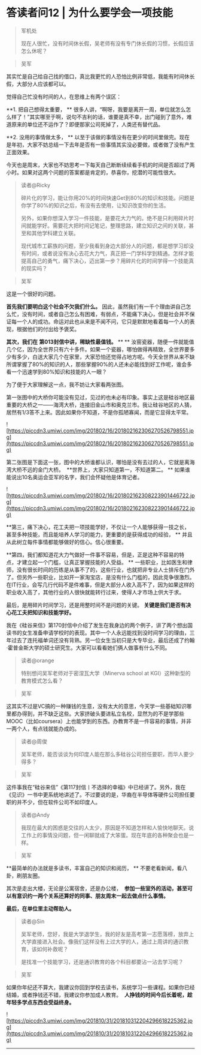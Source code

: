 # 答读者问12 | 为什么要学会一项技能

> 军机处
> 
> 现在人很忙，没有时间休长假，吴老师有没有专门休长假的习惯，长假应该怎么休呢？

> 吴军

其实忙是自己给自己找的借口，真比我更忙的人恐怕比例非常低，我能有时间休长假，大部分人应该都可以。

觉得自己忙没有时间的人，在思维上有两个误区：

 **1. 把自己想得太重要， ** 很多人讲，“啊呀，我要是离开一周，单位就怎么怎么样了！”其实哪至于啊，说句不吉利的话，谁要是真不幸，出门碰到了意外，难道原来的单位还不运作了？即便那家公司死掉了，人类还有替代品。

 **2. 没用的事情做太多， ** 以至于该做的事情没有在更少的时间里做完。现在是年初，大家不妨总结一下去年是否有一些事情其实没必要做，或者做了没有产生正面效果。

今天也是周末，大家也不妨思考一下每天自己断断续续看手机的时间是否超过了两小时。如果对这两个问题的答案都是肯定的，恭喜你，挖潜的可能性很大。

> 读者@Ricky
> 
> 碎片化的学习，能让你用20%的时间快速Get到80%的知识和技能。问题是你学了80%的知识之后，有没有去使用，让知识改变你的生活。
> 
> 另外，如果你想深入学习一件技能，是要花大力气的。绝不是只利用碎片时间就能学好。需要花大把时间记笔记，整理思路，建立知识之间的关联，甚至和其他学科建立关联。
> 
> 
> 
> 
> 
> 现代城市工薪族的问题，至少我看到身边大部分人的问题，都是想学习却没有时间，或者说没有决心去花大力气，真正把一门学科学到精通。怎样才能提高自己的勇气，痛下决心，迈出第一步？用碎片化的时间学得一个技能真的现实吗？

> 吴军

这是一个很好的问题。

 **首先我们要明白这个社会不欠我们什么。** 因此，虽然我们有一千个理由讲自己怎么忙，没有时间，或者自己怎么有困难，有弱点，不能痛下决心，但是社会并不保证每一个人的成功。命运对此也从来是不闻不问，它只是默默地看着每一个人的表现，根据他们的付出给予褒奖。

 **其次，我们在**  **第013封信中讲，稀缺性最值钱。**  ** ** 汝窑瓷器，随便一件就能值几个亿，因为全世界只有六十多件。如果一个瓷器，哪怕做得再精致，全世界要多少有多少，白送大家几个在家里，大家恐怕还觉得占地方呢。今天全世界从来不缺所谓掌握了80%的知识的人，那些掌握90%的人还未必能找到好工作呢，谁会多看一个迅速学到80%知识和技能的人一眼？

为了便于大家理解这一点，我不妨让大家看两张图。

第一张图中的大桥你可能没有见过，见过的也未必有印象。事实上这是硅谷地区最重要的大桥之一——海湾大桥，连接旧金山市和奥克兰市。我让硅谷地区的人猜，居然有1/3答不上来。因此如果你不知道，不是你孤陋寡闻，而是它显得太平常。

![https://piccdn3.umiwi.com/img/201802/16/201802162306270526798551.jpg](https://piccdn3.umiwi.com/img/201802/16/201802162306270526798551.jpg)

第二张图是下面这一张，图中的大桥谁都认识，哪怕是没有去过的人，它就是离海湾大桥不远的金门大桥。  **世界上，大家只知道第一，不知道第二。 ** 如果谁能说出10名奥运会亚军的名字，我们会怀疑他是体育记者。

![https://piccdn3.umiwi.com/img/201802/16/201802162308223901446722.jpg](https://piccdn3.umiwi.com/img/201802/16/201802162308223901446722.jpg)

 **第三，痛下决心，花工夫把一项技能学好，不仅让一个人能够获得一技之长，甚至多种技能，而且能培养人学习的能力，更重要的是获得成功的经验， ** 并且从此树立每件事情都能够做好的信心。信心很重要。

 **第四，我们都知道花大力气做好一件事不容易，但是，正是这种不容易的特点，才建立起一个门槛，让真正掌握技能的人受益。 ** 一些职业，比如医生和律师，没有很长时间的历练是从事不了的，这些行业，也就把非专业人士排斥在门外了。但另外一些职业，比如开一家淘宝店，是没有什么门槛的，因此竞争很激烈。在IT行业，会写几行代码不是件难事，但是大部分人收入高不了，因为如果这样的职业收入高了，其他行业的人很快就能转行过来，使得人才市场上供大于求。

最后，是用碎片时间学习，还是用整时间不是问题的关键。 **关键是我们是否有决心花工夫把知识和技能学好。**

我在《硅谷来信》第170封信中介绍了发生在我身边的两个例子，讲了两个想出国读书的女生准备申请学校时的表现。其中一个人永远能找到没时间学习的理由，三年过去了连托福单词还没有背熟。另一位女生当初只是大专毕业，最后还成了约翰·霍普金斯大学的硕士研究生。大家可以看看她们俩人做事有什么不同。

> 读者@orange
> 
> 特别想问吴军老师对于密涅瓦大学（Minerva school at KGI）这种新型的教育模式怎么看？

> 吴军

这其实不过是VC搞的一种赚钱的生意，没有太大的意思，今天学一些基础知识哪里都办得到，并不缺乏这些。大家挤破头要进私立名校，显然为的不是学那些MOOC（比如coursera）上也能学到的东西。办教育不是一件容易的事情，并非一两个人，有点钱就能办成的。

> 读者@周俊
> 
> 吴军老师，能否谈谈为何印度人能在那么多硅谷公司担任要职，而华人要少得多？

> 吴军

这件事我在“硅谷来信”《第117封信丨不选择的幸福》中已经讲了。另外，我在《见识》一书中更系统地讲述了。不过要说的是，华裔在半导体等硬件公司担任要职的并不少，但在软件公司不如印度人。

> 读者@Andy
> 
> 我现在最大的困惑是交往的人太少，原因是不知道怎样和人愉快地聊天。说工作上的事情没问题，但一闲聊就成了大笨蛋。现在年底的各种聚会也是一样。

> 吴军

 **最简单的办法就是多读书，丰富自己的知识和阅历， ** 不要老看新闻，看八卦，刷朋友圈。

其次是走出大楼，无论是公寓宿舍，还是办公楼，  **参加一些室外的活动，甚至可以有意识约一两个关系还算好的同事、朋友周末一起去做点什么事情。**

 **最后，在单位里主动帮助人。**

> 读者@Sin
> 
> 吴军老师，您好，我是大学退学生，我的好友是高考第一志愿落榜，放弃上大学直接进入社会。像我们这样没有上过大学的人，通过上周讲的通识教育，该如何补救呢？
> 
> 是找准一个技能学习，还是通识教育的各个科目都要沾一沾去学习呢？

> 吴军

如果你年纪还不算大，我建议你回到学校去读书，系统学习一些课程。如果你已经结婚，或者挣钱还不错，我建议你参加成人教育。  **人挣钱的时间今后长着呢，趁年轻多学点东西会受益终身。**

![https://piccdn3.umiwi.com/img/201810/31/201810312204296618225362.jpg](https://piccdn3.umiwi.com/img/201810/31/201810312204296618225362.jpg)

---
